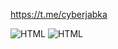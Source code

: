 https://t.me/cyberjabka

![HTML](https://github-readme-stats.vercel.app/api?username=sichiiii&theme=blue-green)
![HTML](https://github-readme-stats.vercel.app/api/top-langs/?username=sichiiii&theme=blue-green)

